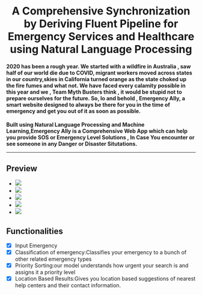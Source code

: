 <p align="center">
	<h1 align="center">A Comprehensive Synchronization by Deriving Fluent Pipeline for Emergency Services and Healthcare using Natural Language Processing</h2>
	<h4 > 2020 has been a rough year. We started with a wildfire in Australia , saw half of our world die due to COVID, migrant workers moved across states in our country,skies in California turned orange as the state choked up the fire fumes and what not. We have faced every calamity possible in this year and we , Team Myth Busters think , it would be stupid not to prepare ourselves for the future. So, lo and behold , Emergency Ally, a smart website designed to always be there for you in the time of emergency and get you out of it as soon as possible. <h4>Built using Natural Language Processing and Machine Learning,Emergency Ally is a Comprehensive Web App which can help you provide SOS or Emergency Level Solutions , In Case You encounter or see someone in any Danger or Disaster Situtations. 
</p>

---

## Preview
- <img src="https://github.com/harshgeek4coder/ICML-21-Emergency-Ally/blob/main/api%2Bwebapp/app%20demo%20images/1.png">
- <img src="https://github.com/harshgeek4coder/ICML-21-Emergency-Ally/blob/main/api%2Bwebapp/app%20demo%20images/pi2.png">
- <img src="https://github.com/harshgeek4coder/ICML-21-Emergency-Ally/blob/main/api%2Bwebapp/app%20demo%20images/pi3.png">
- <img src="https://github.com/harshgeek4coder/ICML-21-Emergency-Ally/blob/main/api%2Bwebapp/app%20demo%20images/pi4.png">
- <img src="https://github.com/harshgeek4coder/ICML-21-Emergency-Ally/blob/main/api%2Bwebapp/app%20demo%20images/pi5.png">
## Functionalities
- [x]  Input Emergency
- [x]  Classification of emergency:Classifies your emergency to a bunch of other related emergency types 
- [x]  Priority Sorting:our model understands how urgent your search is and assigns it a priority level 
- [x]  Location Based Results:Gives you location based suggestions of nearest help centers and their contact information.

<br>
